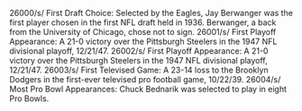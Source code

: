 26000/s/ First Draft Choice: Selected by the Eagles, Jay Berwanger was the first player chosen in the first NFL draft held in 1936. Berwanger, a back from the University of Chicago, chose not to sign.
26001/s/ First Playoff Appearance: A 21-0 victory over the Pittsburgh Steelers in the 1947 NFL divisional playoff, 12/21/47.
26002/s/ First Playoff Appearance: A 21-0 victory over the Pittsburgh Steelers in the 1947 NFL divisional playoff, 12/21/47.
26003/s/ First Televised Game: A 23-14 loss to the Brooklyn Dodgers in the first-ever televised pro football game, 10/22/39.
26004/s/ Most Pro Bowl Appearances: Chuck Bednarik was selected to play in eight Pro Bowls.